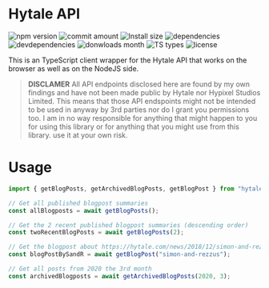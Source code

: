 # **Hytale API**

![npm version](https://badgen.net/npm/v/hytale-api)
![commit amount](https://badgen.net/github/commits/hytalenews/hytale-api/)
![Install size](https://badgen.net/github/last-commit/hytalenews/hytale-api)
![dependencies](https://img.shields.io/david/hytalenews/hytale-api)
![devdependencies](https://img.shields.io/david/dev/hytalenews/hytale-api)
![donwloads month](https://badgen.net/npm/dm/hytale-api)
![TS types](https://badgen.net/npm/types/hytale-api)
![license](https://badgen.net/npm/license/hytale-api)

This is an TypeScript client wrapper for the Hytale API that works on the browser as well as on the NodeJS side.

> **DISCLAMER** All API endpoints disclosed here are found by my own findings and have not been made public by Hytale nor Hypixel Studios Limited. This means that those API endspoints might not be intended to be used in anyway by 3rd parties nor do I grant you permissions too. I am in no way responsible for anything that might happen to you for using this library or for anything that you might use from this library. use it at your own risk.

# Usage

```js
import { getBlogPosts, getArchivedBlogPosts, getBlogPost } from "hytale-api";

// Get all published blogpost summaries
const allBlogposts = await getBlogPosts();

// Get the 2 recent published blogpost summaries (descending order)
const twoRecentBlogPosts = await getBlogPosts(2);

// Get the blogpost about https://hytale.com/news/2018/12/simon-and-rezzus
const blogPostBySandR = await getBlogPost("simon-and-rezzus");

// Get all posts from 2020 the 3rd month
const archivedBlogposts = await getArchivedBlogPosts(2020, 3);
```
